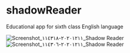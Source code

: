 # shadowReader

Educational app for sixth class English language

![Screenshot_٢٠٢٠١٢١١-١١٤٣١٨_Shadow Reader](https://user-images.githubusercontent.com/37079395/101889212-34bcbf80-3bb0-11eb-912f-de0b293553a7.jpg)
![Screenshot_٢٠٢٠١٢١١-١١٤٣٠٦_Shadow Reader](https://user-images.githubusercontent.com/37079395/101889077-0b039880-3bb0-11eb-836d-07b7e83ee48b.jpg) 



